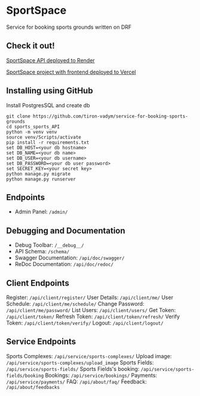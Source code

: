 # SportSpace

Service for booking sports grounds written on DRF

## Check it out!

[SportSpace API deployed to Render](https://sportspace.onrender.com/)

[SportSpace project with frontend deployed to Vercel](https://sport-space.vercel.app/)

## Installing using GitHub

Install PostgresSQL and create db

```shell
git clone https://github.com/tiron-vadym/service-for-booking-sports-grounds
cd sports_sports_API
python -m venv venv
source venv/Scripts/activate
pip install -r requirements.txt
set DB_HOST=<your db hostname>
set DB_NAME=<your db name>
set DB_USER=<your db username>
set DB_PASSWORD=<your db user password>
set SECRET_KEY=<your secret key>
python manage.py migrate
python manage.py runserver
```

## Endpoints

- Admin Panel: `/admin/`

## Debugging and Documentation

- Debug Toolbar: `/__debug__/`
- API Schema: `/schema/`
- Swagger Documentation: `/api/doc/swagger/`
- ReDoc Documentation: `/api/doc/redoc/`

## Client Endpoints
Register: `/api/client/register/`
User Details: `/api/client/me/`
User Schedule: `/api/client/me/schedule/`
Change Password: `/api/client/me/password/`
List Users: `/api/client/users/`
Get Token: `/api/client/token/`
Refresh Token: `/api/client/token/refresh/`
Verify Token: `/api/client/token/verify/`
Logout: `/api/client/logout/`

## Service Endpoints
Sports Complexes: `/api/service/sports-complexes/`
Upload image: `/api/service/sports-complexes/upload_image`
Sports Fields: `/api/service/sports-fields/`
Sports Fields's booking: `/api/service/sports-fields/booking`
Bookings: `/api/service/bookings/`
Payments: `/api/service/payments/`
FAQ: `/api/about/faq/`
Feedback: `/api/about/feedbacks`